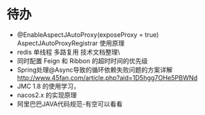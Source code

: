# 待办

- @EnableAspectJAutoProxy(exposeProxy = true) AspectJAutoProxyRegistrar 使用原理
- redis 单线程   多路复用 技术文档整理\
- 同时配置 Feign 和 Ribbon 的超时时间的优先级
- Spring处理@Async导致的循环依赖失败问题的方案详解 http://www.45fan.com/article.php?aid=1D5hgg7OHe5PBWNd
- JMC 1.8 的使用学习，
- nacos2.x 的实现原理
- 阿里巴巴JAVA代码规范-有空可以看看
